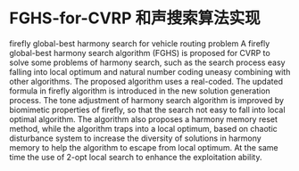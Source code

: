 # FGHS-for-CVRP 和声搜索算法实现
firefly global-best harmony search for vehicle routing problem
A firefly global-best harmony search algorithm (FGHS)  is proposed for CVRP to solve some problems of harmony search, such as the search process easy falling into local optimum and natural number coding uneasy combining with other algorithms. The proposed algorithm uses a real-coded. The updated formula in firefly algorithm is introduced in the new solution generation process. The tone adjustment of harmony search algorithm is improved by biomimetic properties of firefly, so that the search not easy to fall into local optimal algorithm. The algorithm also proposes a harmony memory reset method, while the algorithm traps into a local optimum, based on chaotic disturbance system to increase the diversity of solutions in harmony memory to help the algorithm to escape from local optimum. At the same time the use of 2-opt local search to enhance the exploitation ability.
